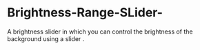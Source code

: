 # Brightness-Range-SLider-
A brightness slider in which you can control the brightness of the background using a slider .
